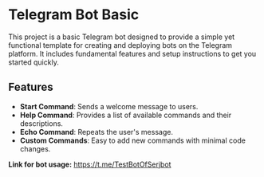# Telegram Bot Basic

This project is a basic Telegram bot designed to provide a simple yet functional template for creating and deploying bots on the Telegram platform. It includes fundamental features and setup instructions to get you started quickly.

## Features

- **Start Command**: Sends a welcome message to users.
- **Help Command**: Provides a list of available commands and their descriptions.
- **Echo Command**: Repeats the user's message.
- **Custom Commands**: Easy to add new commands with minimal code changes.

**Link for bot usage:**
https://t.me/TestBotOfSerjbot
